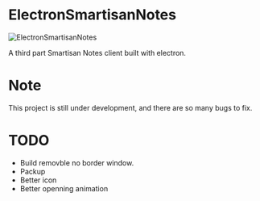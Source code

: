 # ElectronSmartisanNotes

![ElectronSmartisanNotes]()

A third part Smartisan Notes client built with electron.

# Note
This project is still under development, and there are so many bugs to fix.

# TODO
* Build removble no border window.
* Packup
* Better icon
* Better openning animation
